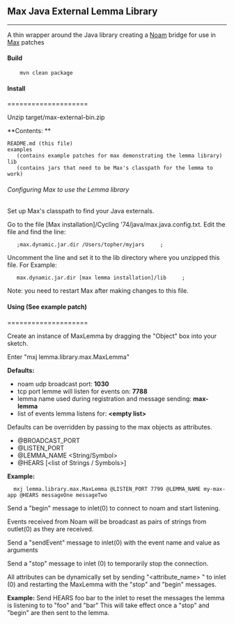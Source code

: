 ## Max Java External Lemma Library
------------------------

A thin wrapper around the Java library creating a [Noam](https://github.com/ideo/noam) bridge for use in [Max](http://cycling74.com/products/max/) patches 

#### Build 


        mvn clean package
        
#### Install 
====================


Unzip target/max-external-bin.zip 
       
**Contents: **

	README.md (this file)
	examples
       (contains example patches for max demonstrating the lemma library)
	lib
	   (contains jars that need to be Max's classpath for the lemma to work)

###### Configuring Max to use the Lemma library

Set up Max's classpath to find your Java externals.

Go to the file [Max installation]/Cycling '74/java/max.java.config.txt.
Edit the file and find the line:

       ;max.dynamic.jar.dir /Users/topher/myjars     ;

Uncomment the line and set it to the lib directory where you unzipped this file.
For Example:

       max.dynamic.jar.dir [max lemma installation]/lib     ;

Note: you need to restart Max after making changes to this file.


#### Using (See example patch)
====================


Create an instance of MaxLemma by dragging the "Object" box into your sketch.

Enter "mxj lemma.library.max.MaxLemma"

**Defaults:** 

* noam udp broadcast port: **1030**
* tcp port lemme will listen for events on: **7788**
* lemma name used during registration and message sending: **max-lemma**
* list of events lemma listens for: **\<empty list>**

Defaults can be overridden by passing to the max objects as attributes.

* @BROADCAST_PORT <integer>
* @LISTEN_PORT <integer>
* @LEMMA_NAME <String/Symbol>
* @HEARS [<list of Strings / Symbols>]

**Example:**

      mxj lemma.library.max.MaxLemma @LISTEN_PORT 7799 @LEMMA_NAME my-max-app @HEARS messageOne messageTwo

Send a "begin" message to inlet(0) to connect to noam and start listening.

Events received from Noam will be broadcast as pairs of strings from outlet(0) as they are received.

Send a "sendEvent" message to inlet(0) with the event name and value as arguments

Send a "stop" message to inlet (0) to temporarily stop the connection.

All attributes can be dynamically set by sending "<attribute_name> <argument messages>" to inlet (0) and restarting the
MaxLemma with the "stop" and "begin" messages.

**Example:**
Send
  HEARS foo bar
to the inlet to reset the messages the lemma is listening to to "foo" and "bar"
This will take effect once a "stop" and "begin" are then sent to the lemma.


